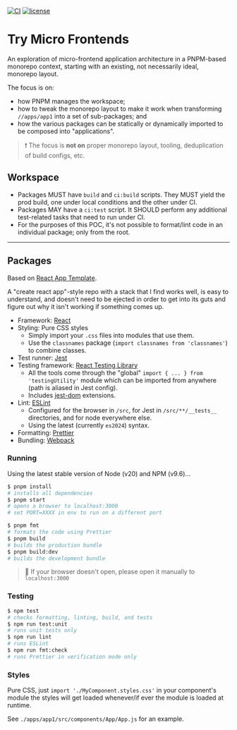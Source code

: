 [![CI](https://github.com/stefcameron/try-micro-frontends/actions/workflows/ci.yml/badge.svg?branch=master)](https://github.com/stefcameron/try-micro-frontends/actions/workflows/ci.yml) [![license](https://badgen.now.sh/badge/license/MIT)](./LICENSE)

# Try Micro Frontends

An exploration of micro-frontend application architecture in a PNPM-based monorepo context, starting with an existing, not necessarily ideal, monorepo layout.

The focus is on:

- how PNPM manages the workspace;
- how to tweak the monorepo layout to make it work when transforming `//apps/app1` into a set of sub-packages; and
- how the various packages can be statically or dynamically imported to be composed into "applications".

> ❗️ The focus is __not on__ proper monorepo layout, tooling, deduplication of build configs, etc.

## Workspace

- Packages MUST have `build` and `ci:build` scripts. They MUST yield the prod build, one under local conditions and the other under CI.
- Packages MAY have a `ci:test` script. It SHOULD perform any additional test-related tasks that need to run under CI.
- For the purposes of this POC, it's not possible to format/lint code in an individual package; only from the root.

---

## Packages

Based on [React App Template](https://github.com/stefcameron/react-app-template).

A "create react app"-style repo with a stack that I find works well, is easy to
understand, and doesn't need to be ejected in order to get into its guts
and figure out why it isn't working if something comes up.

- Framework: [React](https://react.dev/)
- Styling: Pure CSS styles
  - Simply import your `.css` files into modules that use them.
  - Use the `classnames` package (`import classnames from 'classnames'`) to combine classes.
- Test runner: [Jest](https://jestjs.io/)
- Testing framework: [React Testing Library](https://testing-library.com/docs/react-testing-library/intro)
  - All the tools come through the "global" `import { ... } from 'testingUtility'` module which
    can be imported from anywhere (path is aliased in Jest config).
  - Includes [jest-dom](https://testing-library.com/docs/ecosystem-jest-dom) extensions.
- Lint: [ESLint](https://eslint.org/)
  - Configured for the browser in `/src`, for Jest in `/src/**/__tests__` directories, and for
    node everywhere else.
  - Using the latest (currently `es2024`) syntax.
- Formatting: [Prettier](https://prettier.io/)
- Bundling: [Webpack](https://webpack.js.org/)

### Running

Using the latest stable version of Node (v20) and NPM (v9.6)...

```bash
$ pnpm install
# installs all dependencies
$ pnpm start
# opens a browser to localhost:3000
# set PORT=XXXX in env to run on a different port

$ pnpm fmt
# formats the code using Prettier
$ pnpm build
# builds the production bundle
$ pnpm build:dev
# builds the development bundle
```

> 💬 If your browser doesn't open, please open it manually to `localhost:3000`

### Testing

```bash
$ npm test
# checks formatting, linting, build, and tests
$ npm run test:unit
# runs unit tests only
$ npm run lint
# runs ESLint
$ npm run fmt:check
# runs Prettier in verification mode only
```

### Styles

Pure CSS, just `import './MyComponent.styles.css'` in your component's module
the styles will get loaded whenever/if ever the module is loaded at runtime.

See `./apps/app1/src/components/App/App.js` for an example.
